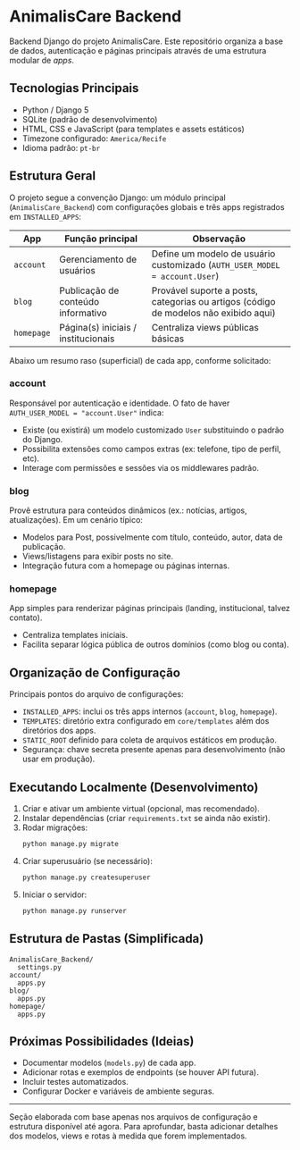 # AnimalisCare Backend

Backend Django do projeto AnimalisCare. Este repositório organiza a base de dados, autenticação e páginas principais através de uma estrutura modular de *apps*.

## Tecnologias Principais
- Python / Django 5
- SQLite (padrão de desenvolvimento)
- HTML, CSS e JavaScript (para templates e assets estáticos)
- Timezone configurado: `America/Recife`
- Idioma padrão: `pt-br`

## Estrutura Geral
O projeto segue a convenção Django: um módulo principal (`AnimalisCare_Backend`) com configurações globais e três apps registrados em `INSTALLED_APPS`:

| App | Função principal | Observação |
|-----|------------------|-----------|
| `account` | Gerenciamento de usuários | Define um modelo de usuário customizado (`AUTH_USER_MODEL = account.User`) |
| `blog` | Publicação de conteúdo informativo | Provável suporte a posts, categorias ou artigos (código de modelos não exibido aqui) |
| `homepage` | Página(s) iniciais / institucionais | Centraliza views públicas básicas |

Abaixo um resumo raso (superficial) de cada app, conforme solicitado:

### account
Responsável por autenticação e identidade. O fato de haver `AUTH_USER_MODEL = "account.User"` indica:
- Existe (ou existirá) um modelo customizado `User` substituindo o padrão do Django.
- Possibilita extensões como campos extras (ex: telefone, tipo de perfil, etc).
- Interage com permissões e sessões via os middlewares padrão.

### blog
Provê estrutura para conteúdos dinâmicos (ex.: notícias, artigos, atualizações). Em um cenário típico:
- Modelos para Post, possivelmente com título, conteúdo, autor, data de publicação.
- Views/listagens para exibir posts no site.
- Integração futura com a homepage ou páginas internas.

### homepage
App simples para renderizar páginas principais (landing, institucional, talvez contato).
- Centraliza templates iniciais.
- Facilita separar lógica pública de outros domínios (como blog ou conta).

## Organização de Configuração
Principais pontos do arquivo de configurações:
- `INSTALLED_APPS`: inclui os três apps internos (`account`, `blog`, `homepage`).
- `TEMPLATES`: diretório extra configurado em `core/templates` além dos diretórios dos apps.
- `STATIC_ROOT` definido para coleta de arquivos estáticos em produção.
- Segurança: chave secreta presente apenas para desenvolvimento (não usar em produção).

## Executando Localmente (Desenvolvimento)
1. Criar e ativar um ambiente virtual (opcional, mas recomendado).
2. Instalar dependências (criar `requirements.txt` se ainda não existir).
3. Rodar migrações:
   ```bash
   python manage.py migrate
   ```
4. Criar superusuário (se necessário):
   ```bash
   python manage.py createsuperuser
   ```
5. Iniciar o servidor:
   ```bash
   python manage.py runserver
   ```

## Estrutura de Pastas (Simplificada)
```
AnimalisCare_Backend/
  settings.py
account/
  apps.py
blog/
  apps.py
homepage/
  apps.py
```

## Próximas Possibilidades (Ideias)
- Documentar modelos (`models.py`) de cada app.
- Adicionar rotas e exemplos de endpoints (se houver API futura).
- Incluir testes automatizados.
- Configurar Docker e variáveis de ambiente seguras.

---

Seção elaborada com base apenas nos arquivos de configuração e estrutura disponível até agora. Para aprofundar, basta adicionar detalhes dos modelos, views e rotas à medida que forem implementados.
